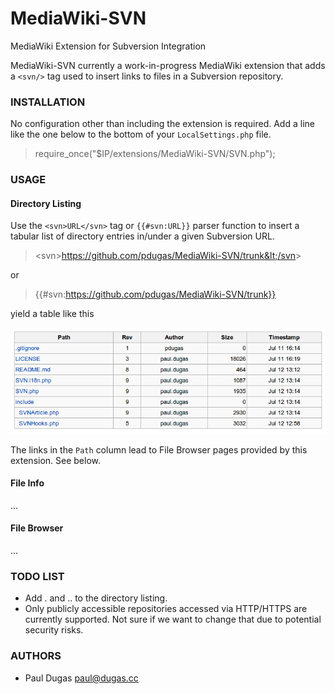 MediaWiki-SVN
=============

MediaWiki Extension for Subversion Integration

MediaWiki-SVN currently a work-in-progress MediaWiki extension that adds
a `<svn/>` tag used to insert links to files in a Subversion repository.

### INSTALLATION

No configuration other than including the extension is required.  Add a line
like the one below to the bottom of your `LocalSettings.php` file.

> require_once("$IP/extensions/MediaWiki-SVN/SVN.php");

### USAGE

#### Directory Listing

Use the `<svn>URL</svn>` tag or `{{#svn:URL}}` parser function to insert a tabular 
list of directory entries in/under a given Subversion URL.  

> &lt;svn&gt;https://github.com/pdugas/MediaWiki-SVN/trunk&lt;/svn&gt;

or

> {{#svn:https://github.com/pdugas/MediaWiki-SVN/trunk}}

yield a table like this

![Screenshot showing directory listing](screenshot_01.png)

The links in the `Path` column lead to File Browser pages provided by this extension.  See below.

#### File Info

...

#### File Browser

...

### TODO LIST
* Add . and .. to the directory listing.
* Only publicly accessible repositories accessed via HTTP/HTTPS are currently supported.  Not sure if we want to change that due to potential security risks.

### AUTHORS
* Paul Dugas <paul@dugas.cc>

